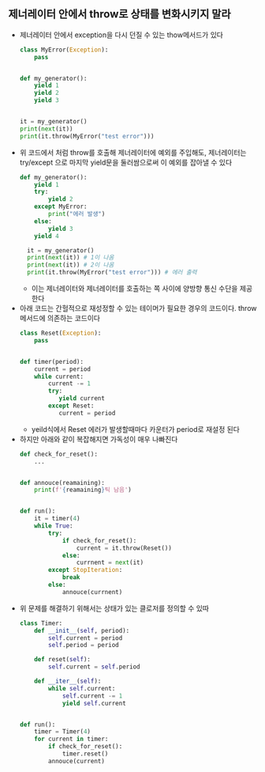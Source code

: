 ## 제너레이터 안에서 throw로 상태를 변화시키지 말라

- 제너레이터 안에서 exception을 다시 던질 수 있는 thow메서드가 있다
    ```python
    class MyError(Exception):
        pass
    
    
    def my_generator():
        yield 1
        yield 2
        yield 3
    
    
    it = my_generator()
    print(next(it))
    print(it.throw(MyError("test error")))
    ```
- 위 코드에서 처럼 throw를 호출해 제너레이터에 예외를 주입해도, 제너레이터는 try/except 으로 마지막 yield문을 둘러쌈으로써 이 예외를 잡아낼 수 있다
  ```python
  def my_generator():
      yield 1
      try:
          yield 2
      except MyError:
          print("에러 발생")
      else:
          yield 3
      yield 4
  
    it = my_generator()
    print(next(it)) # 1이 나옴
    print(next(it)) # 2이 나옴
    print(it.throw(MyError("test error"))) # 에러 출력
  ```
    - 이는 제너레이터와 제너레이터를 호출하는 쪽 사이에 양방향 통신 수단을 제공한다
- 아래 코드는 간헐적으로 재성정할 수 있는 테이머가 필요한 경우의 코드이다. throw메서드에 의존하는 코드이다
  ```python
  class Reset(Exception):
      pass
  
  
  def timer(period):
      current = period
      while current:
          current -= 1
          try:
             yield current
          except Reset:
             current = period
  ```
    - yeild식에서 Reset 에러가 발생할때마다 카운터가 period로 재설정 된다
- 하지만 아래와 같이 복잡해지면 가독성이 매우 나빠진다
  ```python
  def check_for_reset():
      ...
  
  
  def annouce(reamaining):
      print(f'{reamaining}틱 남음')
  
  
  def run():
      it = timer(4)
      while True:
          try:
              if check_for_reset():
                  current = it.throw(Reset())
              else:
                  currnent = next(it)
          except StopIteration:
              break
          else:
              annouce(currnent)
  ```
- 위 문제를 해결하기 위해서는 상태가 있는 클로저를 정의할 수 있따
  ```python
  class Timer:
      def __init__(self, period):
          self.current = period
          self.period = period
  
      def reset(self):
          self.current = self.period
  
      def __iter__(self):
          while self.current:
              self.current -= 1
              yield self.current
  
  
  def run():
      timer = Timer(4)
      for current in timer:
          if check_for_reset():
              timer.reset()
          annouce(current)
  ```